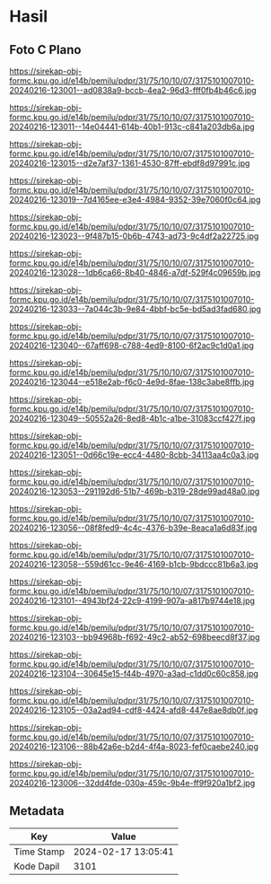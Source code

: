 # Hasil

## Foto C Plano

https://sirekap-obj-formc.kpu.go.id/e14b/pemilu/pdpr/31/75/10/10/07/3175101007010-20240216-123001--ad0838a9-bccb-4ea2-96d3-fff0fb4b46c6.jpg

https://sirekap-obj-formc.kpu.go.id/e14b/pemilu/pdpr/31/75/10/10/07/3175101007010-20240216-123011--14e04441-614b-40b1-913c-c841a203db6a.jpg

https://sirekap-obj-formc.kpu.go.id/e14b/pemilu/pdpr/31/75/10/10/07/3175101007010-20240216-123015--d2e7af37-1361-4530-87ff-ebdf8d97991c.jpg

https://sirekap-obj-formc.kpu.go.id/e14b/pemilu/pdpr/31/75/10/10/07/3175101007010-20240216-123019--7d4165ee-e3e4-4984-9352-39e7060f0c64.jpg

https://sirekap-obj-formc.kpu.go.id/e14b/pemilu/pdpr/31/75/10/10/07/3175101007010-20240216-123023--9f487b15-0b6b-4743-ad73-9c4df2a22725.jpg

https://sirekap-obj-formc.kpu.go.id/e14b/pemilu/pdpr/31/75/10/10/07/3175101007010-20240216-123028--1db6ca66-8b40-4846-a7df-529f4c09659b.jpg

https://sirekap-obj-formc.kpu.go.id/e14b/pemilu/pdpr/31/75/10/10/07/3175101007010-20240216-123033--7a044c3b-9e84-4bbf-bc5e-bd5ad3fad680.jpg

https://sirekap-obj-formc.kpu.go.id/e14b/pemilu/pdpr/31/75/10/10/07/3175101007010-20240216-123040--67aff698-c788-4ed9-8100-6f2ac9c1d0a1.jpg

https://sirekap-obj-formc.kpu.go.id/e14b/pemilu/pdpr/31/75/10/10/07/3175101007010-20240216-123044--e518e2ab-f6c0-4e9d-8fae-138c3abe8ffb.jpg

https://sirekap-obj-formc.kpu.go.id/e14b/pemilu/pdpr/31/75/10/10/07/3175101007010-20240216-123049--50552a26-8ed8-4b1c-a1be-31083ccf427f.jpg

https://sirekap-obj-formc.kpu.go.id/e14b/pemilu/pdpr/31/75/10/10/07/3175101007010-20240216-123051--0d66c19e-ecc4-4480-8cbb-34113aa4c0a3.jpg

https://sirekap-obj-formc.kpu.go.id/e14b/pemilu/pdpr/31/75/10/10/07/3175101007010-20240216-123053--291192d6-51b7-469b-b319-28de99ad48a0.jpg

https://sirekap-obj-formc.kpu.go.id/e14b/pemilu/pdpr/31/75/10/10/07/3175101007010-20240216-123056--08f8fed9-4c4c-4376-b39e-8eaca1a6d83f.jpg

https://sirekap-obj-formc.kpu.go.id/e14b/pemilu/pdpr/31/75/10/10/07/3175101007010-20240216-123058--559d61cc-9e46-4169-b1cb-9bdccc81b6a3.jpg

https://sirekap-obj-formc.kpu.go.id/e14b/pemilu/pdpr/31/75/10/10/07/3175101007010-20240216-123101--4943bf24-22c9-4199-907a-a817b9744e18.jpg

https://sirekap-obj-formc.kpu.go.id/e14b/pemilu/pdpr/31/75/10/10/07/3175101007010-20240216-123103--bb94968b-f692-49c2-ab52-698beecd8f37.jpg

https://sirekap-obj-formc.kpu.go.id/e14b/pemilu/pdpr/31/75/10/10/07/3175101007010-20240216-123104--30645e15-f44b-4970-a3ad-c1dd0c60c858.jpg

https://sirekap-obj-formc.kpu.go.id/e14b/pemilu/pdpr/31/75/10/10/07/3175101007010-20240216-123105--03a2ad94-cdf8-4424-afd8-447e8ae8db0f.jpg

https://sirekap-obj-formc.kpu.go.id/e14b/pemilu/pdpr/31/75/10/10/07/3175101007010-20240216-123106--88b42a6e-b2d4-4f4a-8023-fef0caebe240.jpg

https://sirekap-obj-formc.kpu.go.id/e14b/pemilu/pdpr/31/75/10/10/07/3175101007010-20240216-123006--32dd4fde-030a-459c-9b4e-ff9f920a1bf2.jpg


## Metadata

| Key        | Value               |
| ---------- | ------------------- |
| Time Stamp | 2024-02-17 13:05:41 |
| Kode Dapil | 3101                |



